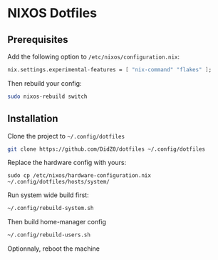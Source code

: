 # NIXOS Dotfiles 
## Prerequisites
Add the following option to `/etc/nixos/configuration.nix`:

```nix
nix.settings.experimental-features = [ "nix-command" "flakes" ];
```

Then rebuild your config:

```bash
sudo nixos-rebuild switch
```

## Installation
Clone the project to `~/.config/dotfiles`
```bash
git clone https://github.com/DidZ0/dotfiles ~/.config/dotfiles
```

Replace the hardware config with yours:
```
sudo cp /etc/nixos/hardware-configuration.nix ~/.config/dotfiles/hosts/system/
```

Run system wide build first:
```bash
~/.config/rebuild-system.sh
```

Then build home-manager config
```bash
~/.config/rebuild-users.sh
```

Optionnaly, reboot the machine


